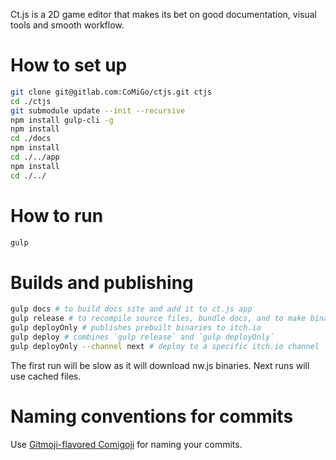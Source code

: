 Ct.js is a 2D game editor that makes its bet on good documentation, visual tools and smooth workflow.

# How to set up

```sh
git clone git@gitlab.com:CoMiGo/ctjs.git ctjs
cd ./ctjs
git submodule update --init --recursive
npm install gulp-cli -g
npm install
cd ./docs
npm install
cd ./../app
npm install
cd ./../
```

# How to run

```sh
gulp
```

# Builds and publishing

```sh
gulp docs # to build docs site and add it to ct.js app
gulp release # to recompile source files, bundle docs, and to make binaries
gulp deployOnly # publishes prebuilt binaries to itch.io
gulp deploy # combines `gulp release` and `gulp deployOnly`
gulp deployOnly --channel next # deploy to a specific itch.io channel
```

The first run will be slow as it will download nw.js binaries. Next runs will use cached files.

# Naming conventions for commits

Use [Gitmoji-flavored Comigoji](https://comigo.gitlab.io/comigoji/#gitmoji) for naming your commits.